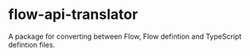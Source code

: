 # flow-api-translator

A package for converting between Flow, Flow defintion and TypeScript defintion files.
